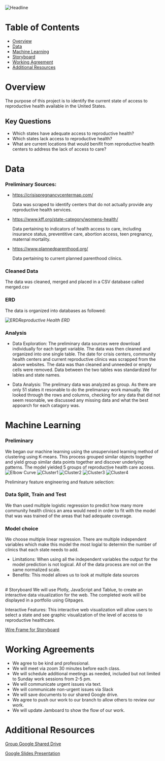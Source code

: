 ![Headline](Images/Access%20to%20Reproductive%20Services%20in%20the%20US.png)

# Table of Contents 

<!-- vscode-markdown-toc -->
* [Overview](#Overview)
* [Data](#Data)
* [Machine Learning](#Machine_Learning)
* [Storyboard](#Storyboard)
* [Working Agreement](#Working)
* [Additional Resources](#AdditionalResources)

<!-- vscode-markdown-toc-config
	numbering=true
	autoSave=true
	/vscode-markdown-toc-config -->
<!-- /vscode-markdown-toc -->

# <a name='Overview'></a>Overview

The purpose of this project is to identify the current state of access to reproductive health available in the United States. 

## Key Questions
* Which states have adequate access to reproductive health?
* Which states lack access to reproductive health?
* What are current locations that would benifit from reproductive health centers to address the lack of access to care?

# <a name='Data'></a>Data
### Preliminary Sources:

* https://crisispregnancycentermap.com/

    Data was scraped to identify centers that do not actually provide any reproductive health services. 

* https://www.kff.org/state-category/womens-health/

    Data pertaining to indicators of health access to care, including insurance status, preventitive care, abortion access, teen pregnancy, maternal mortality.

* https://www.plannedparenthood.org/
    
    Data pertaining to current planned parenthood clinics.
### Cleaned Data
 The data was cleaned, merged and placed in a CSV database called merged.csv 

### ERD
The data is organized into databases as followed: 

![ERD](Resources/images/Updated_Reproductive_Health_ERD.png)*Reproductive Health ERD*

### Analysis
* Data Exploration: The preliminary data sources were download individually for each target variable. The data was then cleaned and organized into one single table. The date for crisis centers, community health centers and current reproductive clinics was scrapped from the above websites. The data was than cleaned and unneeded or empty cells were removed. Data between the two tables was standardized for lables and state names. 

* Data Analysis: The prelimary data was analyzed as group. As there are only 51 states it resonable to do the prelimanary work manually. We looked through the rows and columns, checking for any data that did not seem resonable, we discussed any missing data and what the best appoarch for each catagory was. 

# <a name='Usage'></a>Machine Learning
### Preliminary 
We began our machine learning using the unsupervised learning method of clustering using K-means. This process grouped similar objects together and yield group similar data points together and discover underlying patterns. The model yielded 5 groups of reproductive health care access.  
![Elbow Curve](Images/mlm_elbow_curve.png)
![Cluster1](Images/mlm_kcluster_01.png)
![Cluster2](Images/mlm_kcluster_02.png)
![Cluster3](Images/mlm_kcluster_03.png)
![Cluster4](Images/mlm_kcluster_04.png)


Preliminary feature engineering and feature selection:

### Data Split, Train and Test
 We than used multiple logistic regression to predict how many more community health clinics an area would need in order to fit with the model that was was trained of the areas that had adequate coverage. 

### Model choice
We choose multiple linear regression. There are multiple independent variables which make this model the most logial to determin the number of clinics that each state needs to add.
<br>
* Limitations: When using all the independent variables the output for the model prediction is not logical. All of the data process are not on the same normalized scale.
* Benefits: This model allows us to look at multiple data sources 
<br>
# <a name='Storyboard'></a>Storyboard
We will use Plotly, JavaScript and Tablue, to create an interactive data visualization for the web. The completed work will be displayed in a portfolio using Gitpages.

Interactive Features: This interactive web visualization will allow users to select a state and see graphic visualization of the level of access to reproductive healthcare.

[Wire Frame for Storyboard](https://docs.google.com/presentation/d/1fNeITHeLO5w1hP_-IijeZu9O0GGq6SPZkKJ5YKQ_M7E/edit#slide=id.p)

# <a name='Working'></a>Working Agreements
* We agree to be kind and professional.
* We will meet via zoom 30 minutes before each class.
* We will schedule additional meetings as needed, included but not limited to Sunday work sessions from 2-5 pm. 
* We will communicate urgent issues via text.
* We will communicate non-urgent issues via Slack
* We will save documents to our shared Google drive. 
* We agree to push our work to our branch to allow others to review our work. 
* We will update Jamboard to show the flow of our work.

# <a name='AdditionalResources'></a>Additional Resources
[Group Google Shared Drive ](https://drive.google.com/drive/u/0/folders/1aURcy_XHSeTBuxBs2TyEmiRUIgIQ5zvV)

[Google Slides Presentation](https://docs.google.com/presentation/d/1kcj6kuOmC0LJDoqfipSAFfxEbHqrjBkker1FSNAJY7w/edit#slide=id.p)

